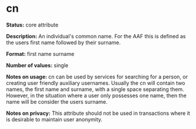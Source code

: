 ---
---

# cn

**Status:** core attribute

**Description:** An individual's common name. For the AAF this is defined as the users first name followed by their surname.

**Format:** first name <space> surname

**Number of values:** single

**Notes on usage:** cn can be used by services for searching for a person, or creating user friendly auxiliary usernames. Usually the cn will contain two names, the first name and surname, with a single space separating them. However, in the situation where a user only possesses one name, then the name will be consider the users surname.

**Notes on privacy:** This attribute should not be used in transactions where it is desirable to maintain user anonymity.